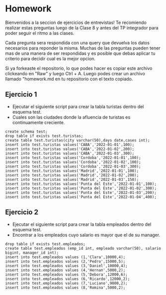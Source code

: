 # Homework

Bienvenidos a la seccion de ejercicios de entrevistas! 
Te recomiendo realizar estas preguntas luego de la Clase 8 y antes del TP integrador para poder seguir el ritmo a las clases.

Cada pregunta sera respondida con una query que devuelva los datos necesarios para reponder la misma. Muchas de las preguntas pueden tener 
mas de una manera de ser respondidas y es posible que debas aplicar tu criterio para decidir cual es la mejor opcion. 

Si ya forkeaste el repositorio, lo que podes hacer es copiar este archivo clickeando en "Raw" y luego Ctrl + A. Luego podes crear un archivo llamado "homework.md en tu repositorio con el texto copiado.


## Ejercicio 1

- Ejecutar el siguiente script para crear la tabla turistas dentro del esquema test. 
- Cuales son las ciudades donde la afluencia de turistas es continuamente creciente. 

```
create schema test;
drop table if exists test.turistas;
create table test.turistas(city varchar(50),days date,cases int);
insert into test.turistas values('CABA','2022-01-01',100);
insert into test.turistas values('CABA','2022-01-02',200);
insert into test.turistas values('CABA','2022-01-03',300);
insert into test.turistas values('Cordoba','2022-01-01',100);
insert into test.turistas values('Cordoba','2022-01-02',100);
insert into test.turistas values('Cordoba','2022-01-03',300);
insert into test.turistas values('Madrid','2022-01-01',100);
insert into test.turistas values('Madrid','2022-01-02',200);
insert into test.turistas values('Madrid','2022-01-03',150);
insert into test.turistas values('Punta del Este','2022-01-01',100);
insert into test.turistas values('Punta del Este','2022-01-02',300);
insert into test.turistas values('Punta del Este','2022-01-03',200);
insert into test.turistas values('Punta del Este','2022-01-04',400);
```

## Ejercicio 2

- Ejecutar el siguiente script para crear la tabla empleados dentro del esquema test. 
- Encontrar a los empleados cuyo salario es mayor que el de su manager. 
```
drop table if exists test.empleados;
create table test.empleados (emp_id int, empleado varchar(50), salario bigint, manager_id int);
insert into test.empleados values (1,'Clara',10000,4);
insert into test.empleados values (2,'Pedro',15000,5);
insert into test.empleados values (3,'Daniel',10000,4);
insert into test.empleados values (4,'Hernan',5000,2);
insert into test.empleados values (5,'Debora',12000,6);
insert into test.empleados values (6,'Ricardo',12000,2);
insert into test.empleados values (7,'Luciano',9000,2);
insert into test.empleados values (8,'Romina',5000,2);
```
